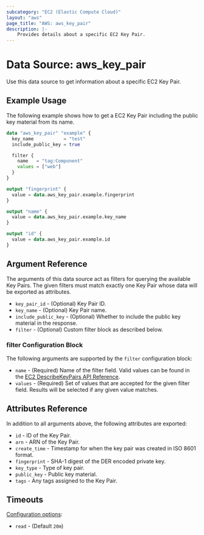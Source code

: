 ```yaml
---
subcategory: "EC2 (Elastic Compute Cloud)"
layout: "aws"
page_title: "AWS: aws_key_pair"
description: |-
    Provides details about a specific EC2 Key Pair.
---
```


# Data Source: aws_key_pair

Use this data source to get information about a specific EC2 Key Pair.

## Example Usage

The following example shows how to get a EC2 Key Pair including the public key material from its name.

```terraform
data "aws_key_pair" "example" {
  key_name           = "test"
  include_public_key = true

  filter {
    name   = "tag:Component"
    values = ["web"]
  }
}

output "fingerprint" {
  value = data.aws_key_pair.example.fingerprint
}

output "name" {
  value = data.aws_key_pair.example.key_name
}

output "id" {
  value = data.aws_key_pair.example.id
}
```

## Argument Reference

The arguments of this data source act as filters for querying the available
Key Pairs. The given filters must match exactly one Key Pair
whose data will be exported as attributes.

* `key_pair_id` - (Optional) Key Pair ID.
* `key_name` - (Optional) Key Pair name.
* `include_public_key` - (Optional) Whether to include the public key material in the response.
* `filter` -  (Optional) Custom filter block as described below.

### filter Configuration Block

The following arguments are supported by the `filter` configuration block:

* `name` - (Required) Name of the filter field. Valid values can be found in the [EC2 DescribeKeyPairs API Reference](https://docs.aws.amazon.com/AWSEC2/latest/APIReference/API_DescribeKeyPairs.html).
* `values` - (Required) Set of values that are accepted for the given filter field. Results will be selected if any given value matches.

## Attributes Reference

In addition to all arguments above, the following attributes are exported:

* `id` - ID of the Key Pair.
* `arn` - ARN of the Key Pair.
* `create_time` - Timestamp for when the key pair was created in ISO 8601 format.
* `fingerprint` - SHA-1 digest of the DER encoded private key.
* `key_type` - Type of key pair.
* `public_key` - Public key material.
* `tags` - Any tags assigned to the Key Pair.

## Timeouts

[Configuration options](https://developer.hashicorp.com/terraform/language/resources/syntax#operation-timeouts):

- `read` - (Default `20m`)
